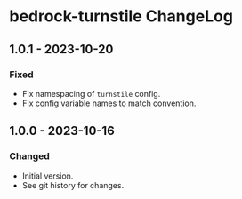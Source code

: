 # bedrock-turnstile ChangeLog

## 1.0.1 - 2023-10-20

### Fixed
- Fix namespacing of `turnstile` config.
- Fix config variable names to match convention.

## 1.0.0 - 2023-10-16

### Changed
- Initial version.
- See git history for changes.
